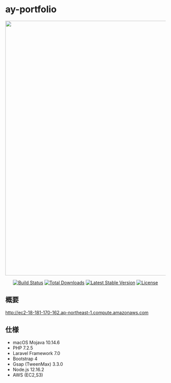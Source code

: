 # ay-portfolio

<p align="center"><a href="https://laravel.com" target="_blank"><img src="https://live-match.s3-ap-northeast-1.amazonaws.com/live-match/lMrgek00DzFj2JthCqy980Gsp97MIonfaoh3oP7K.png" width="800"></a></p>

<p align="center">
<a href="https://travis-ci.org/laravel/framework"><img src="https://travis-ci.org/laravel/framework.svg" alt="Build Status"></a>
<a href="https://packagist.org/packages/laravel/framework"><img src="https://poser.pugx.org/laravel/framework/d/total.svg" alt="Total Downloads"></a>
<a href="https://packagist.org/packages/laravel/framework"><img src="https://poser.pugx.org/laravel/framework/v/stable.svg" alt="Latest Stable Version"></a>
<a href="https://packagist.org/packages/laravel/framework"><img src="https://poser.pugx.org/laravel/framework/license.svg" alt="License"></a>
</p>

## 概要

http://ec2-18-181-170-162.ap-northeast-1.compute.amazonaws.com


## 仕様
- macOS Mojava 10.14.6
- PHP 7.2.5
- Laravel Framework 7.0
- Bootstrap 4
- Gsap (TweenMax) 3.3.0
- Node.js 12.16.2
- AWS (EC2,S3)
